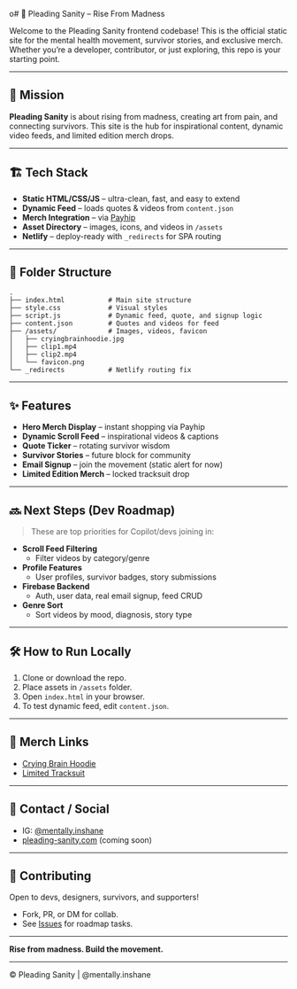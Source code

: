 o# 🧠 Pleading Sanity – Rise From Madness

Welcome to the Pleading Sanity frontend codebase! This is the official static site for the mental health movement, survivor stories, and exclusive merch. Whether you’re a developer, contributor, or just exploring, this repo is your starting point.

---

## 🚀 Mission

**Pleading Sanity** is about rising from madness, creating art from pain, and connecting survivors. This site is the hub for inspirational content, dynamic video feeds, and limited edition merch drops.

---

## 🏗️ Tech Stack

- **Static HTML/CSS/JS** – ultra-clean, fast, and easy to extend
- **Dynamic Feed** – loads quotes & videos from `content.json`
- **Merch Integration** – via [Payhip](https://payhip.com/)
- **Asset Directory** – images, icons, and videos in `/assets`
- **Netlify** – deploy-ready with `_redirects` for SPA routing

---

## 📁 Folder Structure

```
.
├── index.html           # Main site structure
├── style.css            # Visual styles
├── script.js            # Dynamic feed, quote, and signup logic
├── content.json         # Quotes and videos for feed
├── /assets/             # Images, videos, favicon
│   ├── cryingbrainhoodie.jpg
│   ├── clip1.mp4
│   ├── clip2.mp4
│   └── favicon.png
└── _redirects           # Netlify routing fix
```

---

## ✨ Features

- **Hero Merch Display** – instant shopping via Payhip
- **Dynamic Scroll Feed** – inspirational videos & captions
- **Quote Ticker** – rotating survivor wisdom
- **Survivor Stories** – future block for community
- **Email Signup** – join the movement (static alert for now)
- **Limited Edition Merch** – locked tracksuit drop

---

## 🔜 Next Steps (Dev Roadmap)

> These are top priorities for Copilot/devs joining in:

- **Scroll Feed Filtering**
  - Filter videos by category/genre
- **Profile Features**
  - User profiles, survivor badges, story submissions
- **Firebase Backend**
  - Auth, user data, real email signup, feed CRUD
- **Genre Sort**
  - Sort videos by mood, diagnosis, story type

---

## 🛠️ How to Run Locally

1. Clone or download the repo.
2. Place assets in `/assets` folder.
3. Open `index.html` in your browser.
4. To test dynamic feed, edit `content.json`.

---

## 🛒 Merch Links

- [Crying Brain Hoodie](https://pleading-sanity.payhip.com/b/U9E3A)
- [Limited Tracksuit](https://pleading-sanity.payhip.com/b/F3Q8I)

---

## 📝 Contact / Social

- IG: [@mentally.inshane](https://instagram.com/mentally.inshane)
- [pleading-sanity.com](https://pleading-sanity.com) (coming soon)

---

## 🤝 Contributing

Open to devs, designers, survivors, and supporters!
- Fork, PR, or DM for collab.
- See [Issues](https://github.com/) for roadmap tasks.

---

**Rise from madness. Build the movement.**

---

© Pleading Sanity | @mentally.inshane
